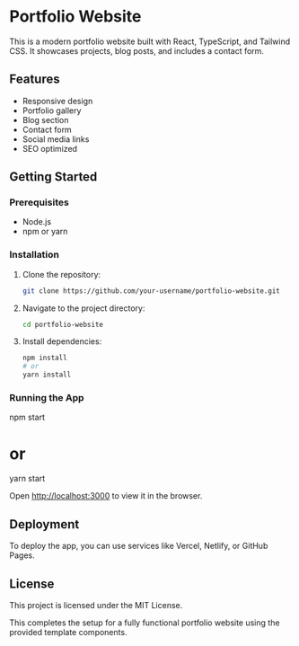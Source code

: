 # Portfolio Website

This is a modern portfolio website built with React, TypeScript, and Tailwind CSS. It showcases projects, blog posts, and includes a contact form.

## Features

- Responsive design
- Portfolio gallery
- Blog section
- Contact form
- Social media links
- SEO optimized

## Getting Started

### Prerequisites

- Node.js
- npm or yarn

### Installation

1. Clone the repository:
   ```bash
   git clone https://github.com/your-username/portfolio-website.git
   ```
2. Navigate to the project directory:
   ```bash
   cd portfolio-website
   ```
3. Install dependencies:
   ```bash
   npm install
   # or
   yarn install
   ```

### Running the App

npm start
# or
yarn start

Open [http://localhost:3000](http://localhost:3000) to view it in the browser.

## Deployment

To deploy the app, you can use services like Vercel, Netlify, or GitHub Pages.

## License

This project is licensed under the MIT License.

This completes the setup for a fully functional portfolio website using the provided template components.